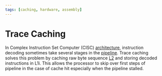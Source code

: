```yaml
---
tags: [caching, hardware, assembly]
---
```


# Trace Caching

In Complex Instruction Set Computer (CISC) [architecture](202403151651.md),
instruction decoding sometimes take several stages in the
[pipeline](202403292159.md). Trace caching solves this problem by caching raw
byte sequence [L2](202403191017.md) and storing decoded instructions in L1i.
This allows the processor to skip over first steps of pipeline in the case of
cache hit especially when the pipeline stalled.
